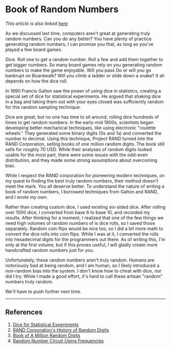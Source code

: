 # Book of Random Numbers

*This article is also linked [here](https://ronikbhaskar.github.io/the-connoisseur-of-random-before-computers/)*

As we discussed last time, computers aren't great at generating truly random numbers. Can you do any better? You have plenty of practice generating random numbers, I can promise you that, as long as you've played a few board games.

Dice. Roll one to get a random number. Roll a few and add them together to get bigger numbers. So many board games rely on you generating random numbers to make the game enjoyable. Will you pass Go or will you go bankrupt on Boardwalk? Will you climb a ladder or slide down a snake? It all depends on how the dice roll.

In 1890 Francis Galton saw the power of using dice in statistics, creating a special set of dice for statistical experiments. He argued that shaking dice in a bag and taking them out with your eyes closed was sufficiently random for this random sampling technique.

Dice are great, but no one has time to sit around, rolling dice hundreds of times to get random numbers. In the early-mid 1900s, scientists began developing better mechanical techniques, like using electronic "roulette wheels." They generated some binary digits (0s and 1s) and converted the number to decimal. Using this technique, Project RAND turned into the RAND Corporation, selling books of one million random digits. The book still sells for roughly 70 USD. While their analyses of random digits looked usable for the most part, there were some issues with the odd-even distribution, and they made some strong assumptions about overcoming bias.

While I respect the RAND corporation for pioneering modern techniques, on my quest to finding the best truly random numbers, their method doesn't meet the mark. You all deserve better. To understand the nature of writing a book of random numbers, I borrowed techniques from Galton and RAND, and I wrote my own.

Rather than creating custom dice, I used existing six-sided dice. After rolling over 1000 dice, I converted from base 6 to base 10, and recorded my results. After thinking for a moment, I realized that one of the few things we need high volumes of random numbers of is dice rolls, so I saved those separately. Random coin flips would be nice too, so I did a bit more math to convert the dice rolls into coin flips. While I was at it, I converted the rolls into hexadecimal digits for the programmers out there. As of writing this, I'm only at the first volume, but if this proves useful, I will gladly create more handcrafted random numbers just for you.

Unfortunately, these random numbers aren't truly random. Humans are notoriously bad at being random, and I am human, so I likely introduced a non-random bias into the system. I don't know how to cheat with dice, nor did I try. While I made a good effort, it's hard to call these artisan "random" numbers truly random.

We'll have to push further next time.

---
## References

1. [Dice for Statistical Experiments](https://doi.org/10.1038/042013a0)
2. [RAND Corporation's History of Random Digits](https://www.rand.org/content/dam/rand/pubs/papers/2008/P113.pdf)
3. [Book of A Million Random Digits](https://www.amazon.com/Million-Random-Digits-Normal-Deviates/dp/0833030477)
4. [Random Number Circuit Using Frequencies](https://www.google.com/url?sa=t&rct=j&q=&esrc=s&source=web&cd=&ved=2ahUKEwjwx8Pt08D6AhU2lIkEHf8jAqcQFnoECAgQAQ&url=https%3A%2F%2Fwww.mdpi.com%2F2079-9292%2F10%2F13%2F1517%2Fpdf&usg=AOvVaw1PiU7pbgXdIviYWLFI4TgC)
